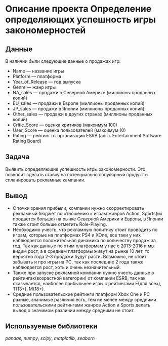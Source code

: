 # Описание проекта Определение определяющих успешность игры закономерностей


## Данные

В наличии были следующие данные о продажах игр:

- Name — название игры
- Platform — платформа
- Year_of_Release — год выпуска
- Genre — жанр игры
- NA_sales — продажи в Северной Америке (миллионы проданных копий)
- EU_sales — продажи в Европе (миллионы проданных копий)
- JP_sales — продажи в Японии (миллионы проданных копий)
- Other_sales — продажи в других странах (миллионы проданных копий)
- Critic_Score — оценка критиков (максимум 100)
- User_Score — оценка пользователей (максимум 10)
- Rating — рейтинг от организации ESRB (англ. Entertainment Software Rating Board)

## Задача

Выявить определяющие успешность игры закономерности. Это позволит сделать ставку на потенциально популярный продукт и спланировать рекламные кампании.  

## Вывод

- С точки зрения прибыли, компании нужно скорректировать рекламный бюджет по отношению к играм жанров Action, Sports(их продается больше) на рынке Северной Америки и Европы, в Японии также стоит больше отметить Role-Playing.
- Необходимо учесть, что рекламную политику стоит проводить по играм, которые на платформах PS4 и XOne, все таки у них наблюдается положительная динамика по количеству продаж за год. Так как данные по этим платформам у нас с 2013-2016 и мы видим рост, а в среднем платформы живут на рынке 10 лет, то вероятно года 2-3 продажи будут расти. Возможно, не стоит забывать и про игры на PC, так как последние 2 года также наблюдается рост, хоть и очень незначительный.
- Также при запуске рекламной компании нужно учесть данные о рейтингах(возрастной категории) от компании ESRB, так как оказывается, наиболее прибыльнее игры с рейтингами E(для всех), Т(13+), М(18+).
- Средние пользовательские рейтинги платформ Xbox One и PC разные, значимые различия есть, тем не менее между средними пользовательскими рейтингами жанров Action и Sports делать вывод о значимом различии между средними не стоит.

## Используемые библиотеки
*pandas*,
*numpy*,
*scipy*, 
*matplotlib*,
*seaborn*

